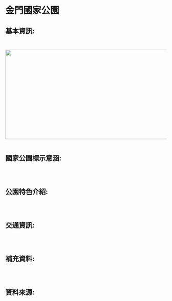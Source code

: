 <h1 class="header-level-1" >金門國家公園</h1>
<p>
  
 <style>
  html {
    height: 100%;
  }

  body {
    background-image: url("//https://i.ytimg.com/vi/m27qcUMojCI/maxresdefault.jpg");
    background-repeat: no-repeat;
    background-attachment: fixed;
    background-position: center;
    background-size: cover;
  }
</style>

<h2 class="header-level-2" >基本資訊:</h2>

<pre class="highlight"><code>

<img id="comp-ja6kq5fb1imgimage" style="width: 560px; height: 280px;" src="http://images.china.cn/attachement/jpg/site1007/20110804/0013729e78490fa4c43412.jpg" data-type="image">

</code></pre>


<h2 class="header-level-2" >國家公園標示意涵:</h2>

<pre class="highlight"><code>

</code></pre>


<h2 class="header-level-2" >公園特色介紹:</h2>

<pre class="highlight"><code>

</code></pre>


<h2 class="header-level-2" >交通資訊:</h2>

<pre class="highlight"><code>

</code></pre>


<h2 class="header-level-2" >補充資料:</h2>

<pre class="highlight"><code>

</code></pre>


<h2 class="header-level-2" >資料來源:</h2>

<pre class="highlight"><code>

</code></pre>

